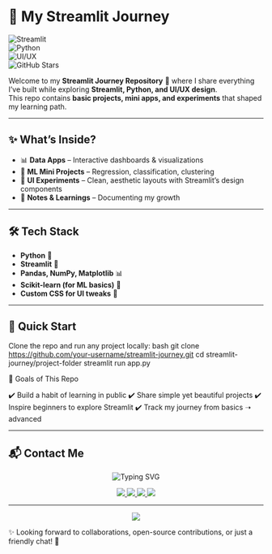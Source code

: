 # 🚀 My Streamlit Journey  

![Streamlit](https://img.shields.io/badge/Streamlit-Learning-red?logo=streamlit&logoColor=white)  
![Python](https://img.shields.io/badge/Python-Projects-blue?logo=python&logoColor=white)  
![UI/UX](https://img.shields.io/badge/UI/UX-Design-pink?logo=figma&logoColor=white)  
![GitHub Stars](https://img.shields.io/github/stars/Akshitvats026/Streamlit-Basic-Projects?style=social)  

Welcome to my **Streamlit Journey Repository** 🌱 where I share everything I’ve built while exploring **Streamlit, Python, and UI/UX design**.  
This repo contains **basic projects, mini apps, and experiments** that shaped my learning path.  

---

## ✨ What’s Inside?
- 📊 **Data Apps** – Interactive dashboards & visualizations  
- 🧮 **ML Mini Projects** – Regression, classification, clustering  
- 🎨 **UI Experiments** – Clean, aesthetic layouts with Streamlit’s design components  
- 📝 **Notes & Learnings** – Documenting my growth  

---

## 🛠 Tech Stack
- **Python** 🐍  
- **Streamlit** 🎈  
- **Pandas, NumPy, Matplotlib** 📊  
- **Scikit-learn (for ML basics)** 🤖  
- **Custom CSS for UI tweaks** 🎨  

---

## 🚦 Quick Start
Clone the repo and run any project locally:
bash
git clone https://github.com/your-username/streamlit-journey.git
cd streamlit-journey/project-folder
streamlit run app.py


🎯 Goals of This Repo

✔️ Build a habit of learning in public
✔️ Share simple yet beautiful projects
✔️ Inspire beginners to explore Streamlit
✔️ Track my journey from basics ➝ advanced


---

## 📬 Contact Me  

<p align="center">
  <img src="https://readme-typing-svg.herokuapp.com?font=Fira+Code&size=24&duration=3000&pause=1000&color=F75C7E&center=true&vCenter=true&width=435&lines=Let's+Connect!+🚀;Open+for+collaboration+🤝;Drop+me+a+message!+💌" alt="Typing SVG" />
</p>

<p align="center">
  <a href="mailto:akshitvats026@gmail.com">
    <img src="https://img.shields.io/badge/Email-Me-D14836?style=for-the-badge&logo=gmail&logoColor=white" />
  </a>
  <a href="https://linkedin.com/in/akshitvats026">
    <img src="https://img.shields.io/badge/LinkedIn-Connect-0077B5?style=for-the-badge&logo=linkedin&logoColor=white" />
  </a>
  <a href="https://github.com/Akshitvats026">
    <img src="https://img.shields.io/badge/GitHub-Follow-100000?style=for-the-badge&logo=github&logoColor=white" />
  </a>
  <a href="https://akshitvats-portfolio.netlify.app">
    <img src="https://img.shields.io/badge/Portfolio-Visit-FF4088?style=for-the-badge&logo=vercel&logoColor=white" />
  </a>
</p>

---

<p align="center">
  <img src="https://capsule-render.vercel.app/api?type=waving&color=0:ff6ec4,100:7873f5&height=120&section=footer" />
</p>

✨ Looking forward to collaborations, open-source contributions, or just a friendly chat! 🚀
